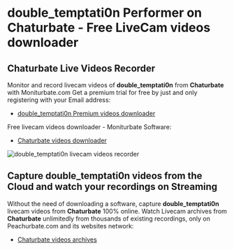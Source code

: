# double_temptati0n Performer on Chaturbate - Free LiveCam videos downloader

## Chaturbate Live Videos Recorder

Monitor and record livecam videos of **double_temptati0n** from **Chaturbate** with Moniturbate.com
Get a premium trial for free by just and only registering with your Email address:
* [double_temptati0n Premium videos downloader](https://moniturbate.com/request-demo-licence-key.html)

Free livecam videos downloader - Moniturbate Software:
* [Chaturbate videos downloader](https://moniturbate.com/moniturbate-download-software.html)

![double_temptati0n livecam videos recorder](https://peachurnet.com/templates/moniturbate-software.png)


## Capture double_temptati0n videos from the Cloud and watch your recordings on Streaming

Without the need of downloading a software, capture **double_temptati0n** livecam videos from **Chaturbate** 100% online.
Watch Livecam archives from **Chaturbate** unlimitedly from thousands of existing recordings, only on Peachurbate.com and its websites network:
* [Chaturbate videos archives](https://peachurnet.com/)